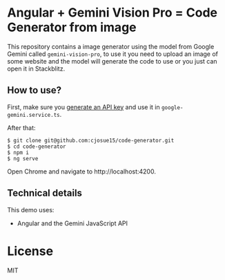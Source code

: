 # Angular + Gemini Vision Pro = Code Generator from image

This repository contains a image generator using the model from Google Gemini called `gemini-vision-pro`, to use it you need to upload an image of some website and the model will generate the code to use or you just can open it in Stackblitz.

## How to use?

First, make sure you [generate an API key](https://makersuite.google.com/app/apikey) and use it in `google-gemini.service.ts`.

After that:

```
$ git clone git@github.com:cjosue15/code-generator.git
$ cd code-generator
$ npm i
$ ng serve
```

Open Chrome and navigate to http://localhost:4200.

## Technical details

This demo uses:

- Angular and the Gemini JavaScript API

# License

MIT
